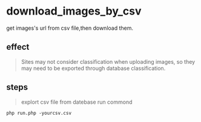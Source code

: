 # download_images_by_csv
get images's url from csv file,then download them.
## effect
> Sites may not consider classification when uploading images, so they may need to be exported through database classification.
## steps
> explort csv file from datebase
> run commond
```
php run.php -yourcsv.csv
```
